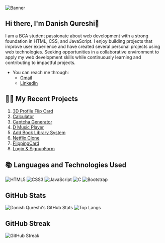 ![Banner](https://postimage.me/images/2025/05/29/file_0000000001e861f9818f2b3d80e6070c.png)

## Hi there, I'm Danish Qureshi👋
I am a BCA student passionate about web development with a strong foundation in HTML, CSS, and JavaScript. I enjoy building projects that improve user experience and have created several personal projects using web technologies. Seeking opportunities in a collaborative environment to apply my web development skills while continuously learning and contributing to impactful projects.

- You can reach me through:
  - [Gmail](mailto:danishwork29@gmail.com)
  - [LinkedIn](https://www.linkedin.com/in/danishqureshi786?lipi=urn%3Ali%3Apage%3Ad_flagship3_profile_view_base_contact_details%3BBs9CvmUSTlyzDvqGEJFB7w%3D%3D)

## 👨‍💻 My Recent Projects
1. [3D Profile Flip Card](https://daniish-qureshi.github.io/3D-Profile-Flip-Card/)
2. [Calculator](https://daniish-qureshi.github.io/Calculator/)
3. [Captcha Generator](https://daniish-qureshi.github.io/Captcha-Generator/)
4. [D Music Player](https://daniish-qureshi.github.io/D-Music-Player/)
5. [Add Book Library System](https://daniish-qureshi.github.io/Add-Book-Library-System/)
6. [Netflix Clone](https://daniish-qureshi.github.io/Netflix-Clone/)
7. [FlippingCard](https://daniish-qureshi.github.io/Flipping-Card/)
8. [Login & SignupForm ](https://daniish-qureshi.github.io/Login-Singup-Form/)

## 📚 Languages and Technologies Used
![HTML5](https://img.shields.io/badge/HTML5-E34F26?style=for-the-badge&logo=html5&logoColor=white)
![CSS3](https://img.shields.io/badge/CSS3-1572B6?style=for-the-badge&logo=css3&logoColor=white)
![JavaScript](https://img.shields.io/badge/JavaScript-F7DF1E?style=for-the-badge&logo=javascript&logoColor=black)
![C](https://img.shields.io/badge/C-00599C?style=for-the-badge&logo=c&logoColor=white)
![Bootstrap](https://img.shields.io/badge/Bootstrap-563D7C?style=for-the-badge&logo=bootstrap&logoColor=white)

## GitHub Stats
![Danish Qureshi's GitHub Stats](https://github-readme-stats.vercel.app/api?username=daniish-qureshi&show_icons=true&theme=dark)
![Top Langs](https://github-readme-stats.vercel.app/api/top-langs/?username=daniish-qureshi&layout=compact&theme=dark)

## GitHub Streak
![GitHub Streak](https://streak-stats.demolab.com/?user=daniish-qureshi&theme=dark)
